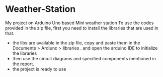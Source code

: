 # Weather-Station
My project on Arduino Uno based Mini weather station
To use the codes provided in the zip file, first you need to install the libraries that are used in that.
- the libs are available in the zip file, copy and paste them in the Documents > Ardiuno > libraries . and open the arduino IDE to initialize the libraries
- then use the circuit diagrams and specified components mentioned in the report.
- the project is ready to use
